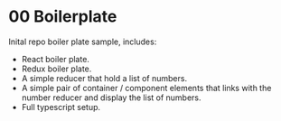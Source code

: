 # 00 Boilerplate

Inital repo boiler plate sample, includes:

- React boiler plate.
- Redux boiler plate.
- A simple reducer that hold a list of numbers.
- A simple pair of container / component elements that links with the number reducer
and display the list of numbers.
- Full typescript setup.
